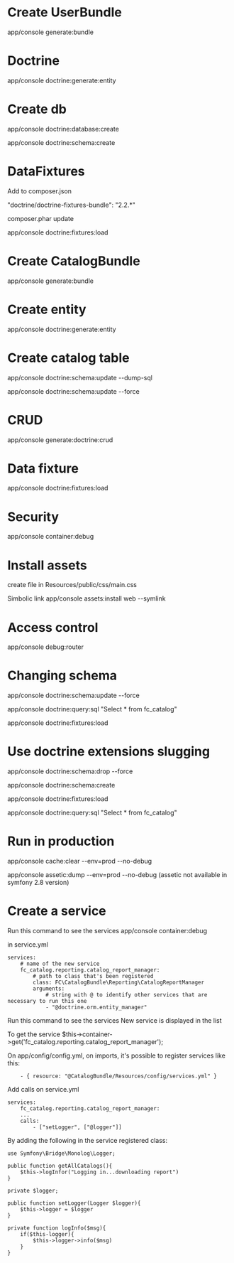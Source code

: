 # Create UserBundle

app/console generate:bundle

# Doctrine

app/console doctrine:generate:entity

# Create db

app/console doctrine:database:create

app/console doctrine:schema:create

# DataFixtures

Add to composer.json

"doctrine/doctrine-fixtures-bundle": "2.2.*"

composer.phar update

app/console doctrine:fixtures:load

# Create CatalogBundle

app/console generate:bundle

# Create entity

app/console doctrine:generate:entity

# Create catalog table

app/console doctrine:schema:update --dump-sql

app/console doctrine:schema:update --force

# CRUD

app/console generate:doctrine:crud

# Data fixture

app/console doctrine:fixtures:load

# Security 

app/console container:debug  

# Install assets

create file in Resources/public/css/main.css

Simbolic link
app/console assets:install web --symlink

# Access control

app/console debug:router

# Changing schema

app/console doctrine:schema:update --force

app/console doctrine:query:sql "Select * from fc_catalog"

app/console doctrine:fixtures:load

# Use doctrine extensions slugging

app/console doctrine:schema:drop --force       

app/console doctrine:schema:create

app/console doctrine:fixtures:load

app/console doctrine:query:sql "Select * from fc_catalog"

# Run in production

app/console cache:clear --env=prod --no-debug

app/console assetic:dump --env=prod --no-debug (assetic not available in symfony 2.8 version)

# Create a service

Run this command to see the services
app/console container:debug  

in service.yml

```
services:
    # name of the new service
    fc_catalog.reporting.catalog_report_manager:
        # path to class that's been registered
        class: FC\CatalogBundle\Reporting\CatalogReportManager
        arguments:
            # string with @ to identify other services that are necessary to run this one
            - "@doctrine.orm.entity_manager"
```

Run this command to see the services
New service is displayed in the list

To get the service
$this->container->get('fc_catalog.reporting.catalog_report_manager');

On app/config/config.yml, on imports, it's possible to register services like this:
```
    - { resource: "@CatalogBundle/Resources/config/services.yml" }
```

Add calls on service.yml
```
services:
    fc_catalog.reporting.catalog_report_manager:
    ...
    calls:
        - ["setLogger", ["@logger"]]
```

By adding the following in the service registered class:
```
use Symfony\Bridge\Monolog\Logger;

public function getAllCatalogs(){
    $this->logInfor("Logging in...downloading report")
}

private $logger; 

public function setLogger(Logger $logger){
    $this->logger = $logger
}

private function logInfo($msg){
    if($this-logger){
        $this->logger->info($msg)
    }
}
```